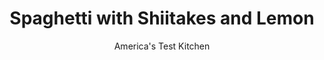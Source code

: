 ---
layout: ../../layouts/MarkdownPostLayout.astro
title: Spaghetti with Shiitakes and Lemon
author: America's Test Kitchen
pubDate: 2023-03-15
description: "Lemon and Parmesan combine to form the perfect summertime comfort food."
image_url: https://res.cloudinary.com/hksqkdlah/image/upload/ar_1:1,c_fill,dpr_2.0,f_auto,fl_lossy.progressive.strip_profile,g_faces:auto,q_auto:low,w_344/10758_sfs-spaghetti-with-shitakes-and-lemon-030
tags: ["Main Courses","Pasta","Weeknight","30-Minute Suppers"]
calories: 2978
protein: 16
carbohydrates: 64
fats: 
fiber: 4
ingredients: ["1 pound, spaghetti",", Salt and pepper","5 tablespoons, extra-virgin olive oil, plus extra for drizzling","12 ounces, shiitake mushrooms, stemmed and sliced thin","1 , shallot, minced","1/4 cup, heavy cream","1 ounce, Parmesan cheese, grated (1/2 cup), plus extra for sprinkling","2 teaspoons, grated lemon zest plus 1/4 cup juice (2 lemons)","2 tablespoons, thinly sliced fresh basil"]
serves: 6
time: "30 minutes"
instructions: ["Bring 4 quarts water to boil in Dutch oven. Add spaghetti and 1 tablespoon salt and cook, stirring often, until al dente. Reserve 1¾ cups cooking water, then drain spaghetti and set aside.","Heat 2 tablespoons oil in now-empty Dutch oven over medium heat until shimmering. Add mushrooms, shallot, and ½ teaspoon salt and cook until lightly browned, about 7 minutes. Add 1½ cups reserved cooking water and cream and bring to boil. Reduce heat to medium-low and simmer for 2 minutes. Remove from heat and stir in spaghetti, Parmesan, lemon zest and juice, ½ teaspoon pepper, and remaining 3 tablespoons oil. Cover and let stand for 2 minutes, tossing halfway through.","Add remaining ¼ cup cooking water as needed to adjust consistency. Stir in basil and season with salt and pepper to taste. Serve, drizzling individual portions with extra oil and sprinkling with extra Parmesan."]
nutrition: ["429 mg Potassium","308 mg Phosphorus","183 mg Calcium","1 mg Iron","62 mg Magnesium","456 mg Sodium","2 mg Zinc","19 g Fat","3 mg Niacin (B3)","10 g Monounsaturated","1 g Polyunsaturated","11 mg Vitamin C","22 mg Cholesterol","6 g Saturated","4 g Fiber","28 µg Folate (food)","5 g Sugars","12 µg Vitamin K","93 g Water","64 g Carbs","28 µg Folate equivalent (total)","16 g Protein","1 mg Vitamin E","69 µg Vitamin A","496 kcal Energy","2978 calories"]
notes: "You can use cremini mushrooms in place of the shiitakes."
---